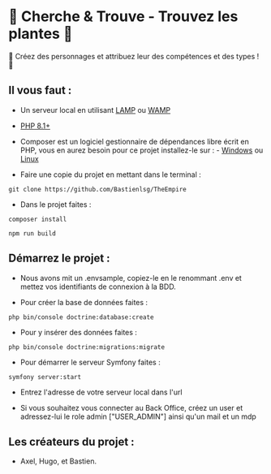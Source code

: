 # 🌱 Cherche & Trouve - Trouvez les plantes 🌱

🧒 Créez des personnages et attribuez leur des compétences et des types ! 🧒

## Il vous faut :

* Un serveur local en utilisant [LAMP](https://doc.ubuntu-fr.org/lamp) ou [WAMP](https://www.wampserver.com/)
* [PHP 8.1+](https://www.php.net/downloads)
* Composer est un logiciel gestionnaire de dépendances libre écrit en PHP, vous en aurez besoin pour ce projet installez-le sur : 
        - [Windows](https://getcomposer.org/)
        ou [Linux](https://www.digitalocean.com/community/tutorials/how-to-install-and-use-composer-on-ubuntu-20-04-fr)

* Faire une copie du projet en mettant dans le terminal :

```git clone https://github.com/Bastienlsg/TheEmpire```

* Dans le projet faites :

```composer install```

```npm run build```

## Démarrez le projet :

* Nous avons mit un .envsample, copiez-le en le renommant .env et mettez vos identifiants de connexion à la BDD.

* Pour créer la base de données faites :

```php bin/console doctrine:database:create```

* Pour y insérer des données faites :

```php bin/console doctrine:migrations:migrate```

* Pour démarrer le serveur Symfony faites :

```symfony server:start```

* Entrez l'adresse de votre serveur local dans l'url

* Si vous souhaitez vous connecter au Back Office, créez un user et adressez-lui le role admin ["USER_ADMIN"] ainsi qu'un mail et un mdp

## Les créateurs du projet :

* Axel, Hugo, et Bastien.

